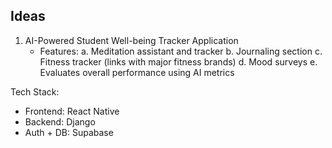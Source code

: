 ## Ideas

1.  AI-Powered Student Well-being Tracker Application
    - Features:
        a. Meditation assistant and tracker
        b. Journaling section
        c. Fitness tracker (links with major fitness brands)
        d. Mood surveys
        e. Evaluates overall performance using AI metrics

Tech Stack:
- Frontend: React Native
- Backend: Django
- Auth + DB: Supabase